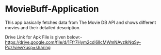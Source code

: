 # MovieBuff-Application
This app basically fetches data from The Movie DB API and shows different movies and their detailed description.

Drive Link for Apk File is given below:-
https://drive.google.com/file/d/1Ffr7Hym2cdi6lIcMWmNAvzlkNqSy-Pcz/view?usp=sharing
